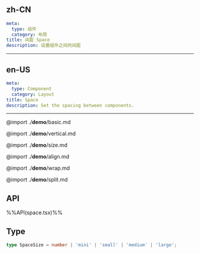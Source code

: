 ## zh-CN
```yaml
meta:
  type: 组件
  category: 布局
title: 间距 Space
description: 设置组件之间的间距
```
---
## en-US
```yaml
meta:
  type: Component
  category: Layout
title: Space
description: Set the spacing between components.
```
---

@import ./__demo__/basic.md

@import ./__demo__/vertical.md

@import ./__demo__/size.md

@import ./__demo__/align.md

@import ./__demo__/wrap.md

@import ./__demo__/split.md

## API

%%API(space.tsx)%%

## Type
```ts
type SpaceSize = number | 'mini' | 'small' | 'medium' | 'large';
```
